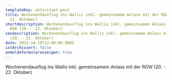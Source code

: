 ```yaml
---
templateKey: aktivitaet-post
title: Wochenendausflug ins Wallis inkl. gemeinsamem Anlass mit der RGW (20. -
  22. Oktober)
shortdescription: Wochenendausflug ins Wallis inkl. gemeinsamem Anlass mit der
  RGW (20. - 22. Oktober)
seodescription: Wochenendausflug ins Wallis inkl. gemeinsamem Anlass mit der RGW
  (20. - 22. Oktober)
date: 2023-10-19T22:00:00.000Z
istArchiviert: false
anmeldeformularanzeigen: true
---
```

Wochenendausflug ins Wallis inkl. gemeinsamem Anlass mit der RGW (20. - 22. Oktober)